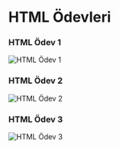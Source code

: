 # HTML Ödevleri

### HTML Ödev 1 

![HTML Ödev 1](https://r.resimlink.com/BZcUI.png)

### HTML Ödev 2

![HTML Ödev 2](https://r.resimlink.com/Zqu9XhrmS.png)

### HTML Ödev 3

![HTML Ödev 3](https://r.resimlink.com/BZhz9.png)


